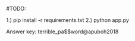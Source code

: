 #TODO:

1.) pip install -r requirements.txt
2.) python app.py

Answer key: terrible_pa$$word@apuboh2018 
